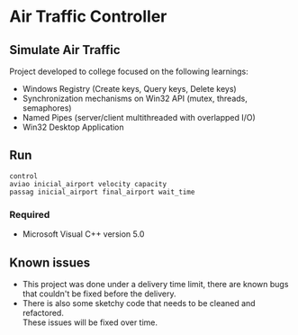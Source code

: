 # Air Traffic Controller

## Simulate Air Traffic

Project developed to college focused on the following learnings: 

- Windows Registry (Create keys, Query keys, Delete keys)
- Synchronization mechanisms on Win32 API (mutex, threads, semaphores)
- Named Pipes (server/client multithreaded with overlapped I/O)
- Win32 Desktop Application

## Run
``` control ```</br>
``` aviao inicial_airport velocity capacity ```</br>
``` passag inicial_airport final_airport wait_time ```</br>

### Required
- Microsoft Visual C++ version 5.0

## Known issues
- This project was done under a delivery time limit, there are known bugs that couldn't be fixed before the delivery.<br>
- There is also some sketchy code that needs to be cleaned and refactored.<br>
These issues will be fixed over time.

